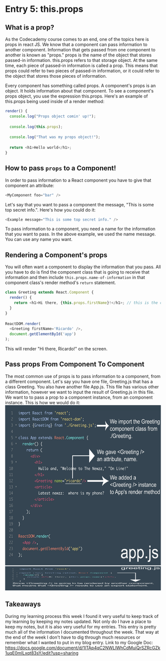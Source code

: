 # Entry 5: this.props

## What is a prop?
As the Codecademy course comes to an end, one of the topics here is props in react JS. We know that a component can pass information to another component. Information that gets passed from one component to another is known as "props." props is the name of the object that stores passed-in information. this.props refers to that storage object. At the same time, each piece of passed-in information is called a prop. This means that props could refer to two pieces of passed-in information, or it could refer to the object that stores those pieces of information.

Every component has something called props. A component's props is an object. It holds information about that component. To see a component's props object, you use the expression this.props. Here's an example of this.props being used inside of a render method:
``` javascript
render() {
  console.log("Props object comin' up!");

  console.log(this.props);

  console.log("That was my props object!");

  return <h1>Hello world</h1>;
}
```

## How to pass `props` to a Component!
In order to pass information to a React component you have to give that component an attribute:
``` javascript
<MyComponent foo="bar" />
```
Let's say that you want to pass a component the message, "This is some top secret info.". Here's how you could do it:
``` javascript
<Example message="This is some top secret info." />
```
To pass information to a component, you need a name for the information that you want to pass. In the above example, we used the name message. You can use any name you want.

## Rendering a Component's props
You will often want a component to display the information that you pass. All you have to do is find the component class that is going to receive that information and then include `this.props.name-of-information` in that component class's render method's `return` statement.
``` javascript
class Greeting extends React.Component {
  render() {
    return <h1>Hi there, {this.props.firstName}!</h1>; // this is the class's render method's return statement!
  }
}

ReactDOM.render(
  <Greeting firstName='Ricardo' />, 
  document.getElementById('app')
);
```
This will render "Hi there, Ricardo!" on the screen.

## Pass props From Component To Component
The most common use of props is to pass information to a component, from a different component. Let's say you have one file, Greeting.js that has a class Greeting. You also have another file App.js. This file has various other information, however we want to input the result of Greeting.js in this file. We want to to pass a prop to a <Greeting /> component instance, from an <App /> component instance. This is how we would do it:
<img src="../images/propsapp.jpg" height="518" width="716" />
<img src="../images/propsgreet.jpg" height="78" width="828"/>
## Takeaways
During my learning process this week I found it very useful to keep track of my learning by keeping my notes updated. Not only do I have a place to keep my notes, but it is also very useful for my entries. This entry is pretty much all of the information I documented throughout the week. That way at the end of the week I don't have to dig through much resources or remember what I wanted to put in my blog entry. Link to my Google Doc:
https://docs.google.com/document/d/1lTAp4qC2NWLlWhCdMuiQrSZRcGZk1uqE0mILxqt83sY/edit?usp=sharing 